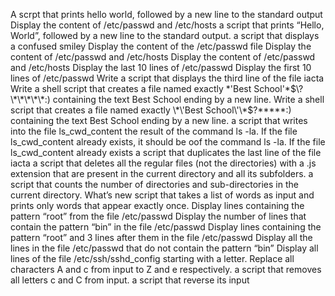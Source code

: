 A scrpt that prints hello world, followed by a new line to the standard output
Display the content of /etc/passwd and /etc/hosts
 a script that prints “Hello, World”, followed by a new line to the standard output.
a script that displays a confused smiley 
Display the content of the /etc/passwd file
Display the content of /etc/passwd and /etc/hosts
Display the content of /etc/passwd and /etc/hosts
Display the last 10 lines of /etc/passwd
Display the first 10 lines of /etc/passwd
Write a script that displays the third line of the file iacta
 Write a shell script that creates a file named exactly \*\'Best School\'\*$\?\*\*\*\*\*:) containing the text Best School ending by a new line.
Write a shell script that creates a file named exactly \*\'Best School\'\*$\?\*\*\*\*\*:) containing the text Best School ending by a new line.
a script that writes into the file ls_cwd_content the result of the command ls -la. If the file ls_cwd_content already exists, it should be oof the command ls -la. If the file ls_cwd_content already exists
 a script that duplicates the last line of the file iacta
a script that deletes all the regular files (not the directories) with a .js extension that are present in the current directory and all its subfolders.
 a script that counts the number of directories and sub-directories in the current directory.
What’s new
script that takes a list of words as input and prints only words that appear exactly once.
Display lines containing the pattern “root” from the file /etc/passwd
Display the number of lines that contain the pattern “bin” in the file /etc/passwd
Display lines containing the pattern “root” and 3 lines after them in the file /etc/passwd
Display all the lines in the file /etc/passwd that do not contain the pattern “bin” 
Display all lines of the file /etc/ssh/sshd_config starting with a letter.
Replace all characters A and c from input to Z and e respectively.
a script that removes all letters c and C from input.
a script that reverse its input
